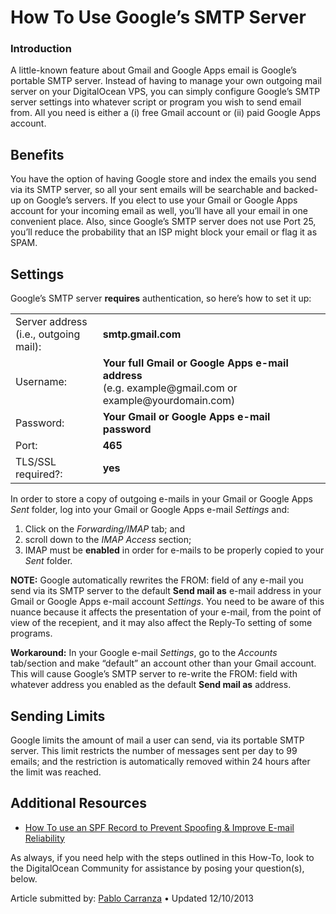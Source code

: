 # How To Use Google’s SMTP Server

### Introduction

A little-known feature about Gmail and Google Apps email is Google’s portable SMTP server. Instead of having to manage your own outgoing mail server on your DigitalOcean VPS, you can simply configure Google’s SMTP server settings into whatever script or program you wish to send email from. All you need is either a (i) free Gmail account or (ii) paid Google Apps account.

## Benefits

You have the option of having Google store and index the emails you send via its SMTP server, so all your sent emails will be searchable and backed-up on Google’s servers. If you elect to use your Gmail or Google Apps account for your incoming email as well, you’ll have all your email in one convenient place. Also, since Google’s SMTP server does not use Port 25, you’ll reduce the probability that an ISP might block your email or flag it as SPAM.

## Settings

Google’s SMTP server **requires** authentication, so here’s how to set it up:

<table><tbody><tr class="odd"><td>Server address<br />
(i.e., outgoing mail):</td><td><strong>smtp.gmail.com</strong></td></tr><tr class="even"><td>Username:</td><td><strong>Your <strong>full</strong> Gmail or Google Apps e-mail address</strong><br />
(e.g. example@gmail.com or example@yourdomain.com)</td></tr><tr class="odd"><td>Password:</td><td><strong>Your Gmail or Google Apps e-mail password</strong></td></tr><tr class="even"><td>Port:</td><td><strong>465</strong></td></tr><tr class="odd"><td>TLS/SSL required?:</td><td><strong>yes</strong></td></tr></tbody></table>

In order to store a copy of outgoing e-mails in your Gmail or Google Apps _Sent_ folder, log into your Gmail or Google Apps e-mail _Settings_ and:

1.  Click on the _Forwarding/IMAP_ tab; and
2.  scroll down to the _IMAP Access_ section;
3.  IMAP must be **enabled** in order for e-mails to be properly copied to your _Sent_ folder.

**NOTE:** Google automatically rewrites the FROM: field of any e-mail you send via its SMTP server to the default **Send mail as** e-mail address in your Gmail or Google Apps e-mail account _Settings_. You need to be aware of this nuance because it affects the presentation of your e-mail, from the point of view of the recepient, and it may also affect the Reply-To setting of some programs.

**Workaround:** In your Google e-mail _Settings_, go to the _Accounts_ tab/section and make “default” an account other than your Gmail account. This will cause Google’s SMTP server to re-write the FROM: field with whatever address you enabled as the default **Send mail as** address.

## Sending Limits

Google limits the amount of mail a user can send, via its portable SMTP server. This limit restricts the number of messages sent per day to 99 emails; and the restriction is automatically removed within 24 hours after the limit was reached.

## Additional Resources

- [How To use an SPF Record to Prevent Spoofing & Improve E-mail Reliability](https://www.digitalocean.com/community/articles/how-to-use-an-spf-record-to-prevent-spoofing-improve-e-mail-reliability)

As always, if you need help with the steps outlined in this How-To, look to the DigitalOcean Community for assistance by posing your question(s), below.

Article submitted by: [Pablo Carranza](https://plus.google.com/107285164064863645881?rel=author) • Updated 12/10/2013
